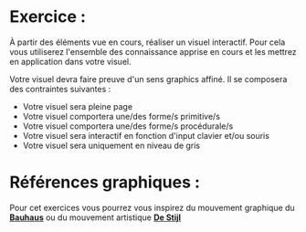 # Exercice :

À partir des éléments vue en cours, réaliser un visuel interactif.
Pour cela vous utiliserez l'ensemble des connaissance apprise en cours et les mettrez en application dans votre visuel.

Votre visuel devra faire preuve d'un sens graphics affiné. Il se composera des contraintes suivantes :

* Votre visuel sera pleine page
* Votre visuel comportera une/des forme/s primitive/s
* Votre visuel comportera une/des forme/s procédurale/s
* Votre visuel sera interactif en fonction d'input clavier et/ou souris
* Votre visuel sera uniquement en niveau de gris

# Références graphiques :

Pour cet exercices vous pourrez vous inspirez du mouvement graphique du [**Bauhaus**](https://fr.wikipedia.org/wiki/Bauhaus) ou du mouvement artistique [**De Stijl**](https://fr.wikipedia.org/wiki/De_Stijl)
